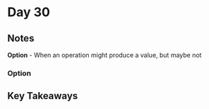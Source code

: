 # Day 30

## Notes

**Option** - When an operation might produce a value, but maybe not

### Option

## Key Takeaways

